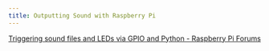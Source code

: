 ```yaml
---
title: Outputting Sound with Raspberry Pi
---
```


[Triggering sound files and LEDs via GPIO and Python - Raspberry Pi Forums](https://www.raspberrypi.org/forums/viewtopic.php?t=133789)
